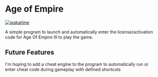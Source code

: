 # Age of Empire
[![wakatime](https://wakatime.com/badge/github/kurtiz/age-of-empire-auto.svg)](https://wakatime.com/badge/github/kurtiz/age-of-empire-auto)

A simple program to launch and automatically enter the license/activation 
code for Age Of Empire III to play the game.

## Future Features
I'm hoping to add a cheat engine to the program to automatically run or 
enter cheat code during gameplay with defined shortcuts

